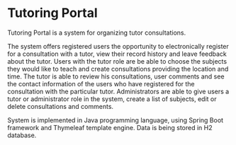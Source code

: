 # Tutoring Portal
Tutoring Portal is a system for organizing tutor consultations.
  
The system offers registered users the opportunity to electronically register for a consultation with a tutor, view their record history and leave feedback about the tutor. Users with the tutor role are be able to choose the subjects they would like to teach and create consultations providing the location and time. The tutor is able to review his consultations, user comments and see the contact information of the users who have registered for the consultation with the particular tutor. Administrators are able to give users a tutor or administrator role in the system, create a list of subjects, edit or delete consultations and comments.
  
System is implemented in Java programming language, using Spring Boot framework and Thymeleaf template engine. Data is being stored in H2 database.
